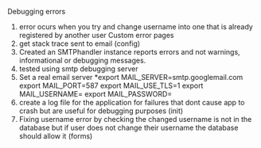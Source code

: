 Debugging errors
1) error ocurs when you try and change username into one that is already registered by another user
Custom error pages
2) get stack trace sent to email (config)
3) Created an SMTPhandler instance reports errors and not warnings, informational or debugging messages.
4) tested using smtp debugging server
5) Set a real email server 
*export MAIL_SERVER=smtp.googlemail.com
export MAIL_PORT=587
export MAIL_USE_TLS=1
export MAIL_USERNAME=<your-gmail-username>
export MAIL_PASSWORD=<your-gmail-password>
6) create a log file for the application for failures that dont cause app to crash but are useful for debugging purposes (init)
7) Fixing username error by checking the changed username is not in the database but if user does not change their username the database should allow it (forms)
